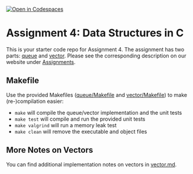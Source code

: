 [![Open in Codespaces](https://classroom.github.com/assets/launch-codespace-2972f46106e565e64193e422d61a12cf1da4916b45550586e14ef0a7c637dd04.svg)](https://classroom.github.com/open-in-codespaces?assignment_repo_id=17981507)
# Assignment 4: Data Structures in C

This is your starter code repo for Assignment 4. The assignment has two parts: [queue](queue/) and [vector](vector/).
Please see the corresponding description on our website under [Assignments](https://khoury-cs3650.github.io/hw.html).

## Makefile

Use the provided Makefiles ([queue/Makefile](queue/Makefile) and [vector/Makefile](vector/Makefile)) to make (re-)compilation easier:

 - `make` will compile the queue/vector implementation and the unit tests
 - `make test` will compile and run the provided unit tests
 - `make valgrind` will run a memory leak test
 - `make clean` will remove the executable and object files

## More Notes on Vectors

You can find additional implementation notes on vectors in [vector.md](vector.md).

